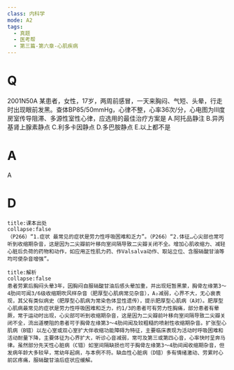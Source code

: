 ```yaml
---
class: 内科学
mode: A2
tags:
  - 真题
  - 医考帮
  - 第三篇-第六章-心肌疾病
---
```


# Q
2001N50A 某患者，女性，17岁，两周前感冒，一天来胸闷、气短、头晕，行走时出现眼前发黑。查体BP85/50mmHg，心律不整，心率36次/分，心电图为Ⅲ度房室传导阻滞、多源性室性心律，应选用的最佳治疗方案是
A.阿托品静注
B.异丙基肾上腺素静点
C.利多卡因静点
D.多巴胺静点
E.以上都不是

# A
A
# D
```ad-note
title:课本出处
collapse:false
（P266）“1.症状 最常见的症状是劳力性呼吸困难和乏力”。（P266）“2.体征…心尖部也常可听到收缩期杂音，这是因为二尖瓣前叶移向室间隔导致二尖瓣关闭不全。增加心肌收缩力、减轻心脏后负荷的药物和动作，如应用正性肌力药、作Valsalva动作、取站立位、含服硝酸甘油等均可使杂音增强”。
```

```ad-summary
title:解析
collapse:false
患者劳累后胸闷头晕3年，因胸闷自服硝酸甘油后感头晕加重，并出现短暂黑蒙，胸骨左缘第3～4肋间可闻3/6级收缩期吹风样杂音（肥厚型心肌病常见杂音），A₂减弱，心界不大，无心衰表现，其父有类似病史（肥厚型心肌病为常染色体显性遗传），提示肥厚型心肌病（A对）。肥厚型心肌病最常见的症状是劳力性呼吸困难和乏力，约1/3的患者可有劳力性胸痛，部分患者有晕厥，常于运动时出现，心尖部可听到收缩期杂音，这是因为二尖瓣前叶移向室间隔导致二尖瓣关闭不全，流出道梗阻的患者可于胸骨左缘第3～4肋间闻及较粗糙的喷射性收缩期杂音。扩张型心肌病（B错）以左心室或双心室扩大伴收缩功能障碍为特征，主要临床表现为活动时呼吸困难和活动耐量下降，主要体征为心界扩大，听诊心音减弱，常可及第三或第四心音，心率快时呈奔马律。虽然部分先天性心脏病（C错）如室间隔缺损也可于胸骨左缘第3～4肋间闻收缩期杂音，但发病年龄大多较早，常幼年起病，与本例不符。缺血性心脏病（D错）多有情绪激动、劳累时心前区疼痛，服硝酸甘油后症状应缓解。
```

